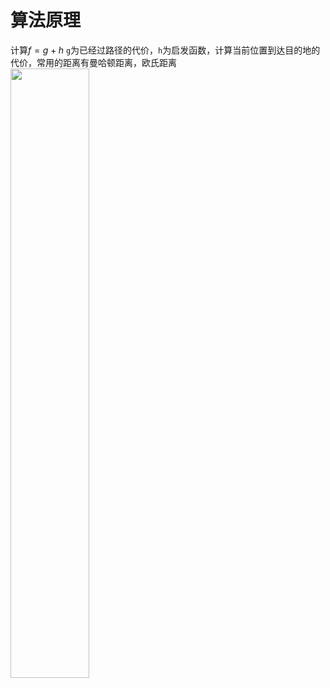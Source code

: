 # 算法原理
计算$f = g + h$
`g`为已经过路径的代价，`h`为启发函数，计算当前位置到达目的地的代价，常用的距离有曼哈顿距离，欧氏距离
<img src="Algorithms/images/A.png" width="50%" style="display:inline-block;"/>